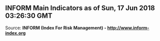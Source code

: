 ## INFORM Main Indicators as of Sun, 17 Jun 2018 03:26:30 GMT

Source: **INFORM (Index For Risk Management) - http://www.inform-index.org**